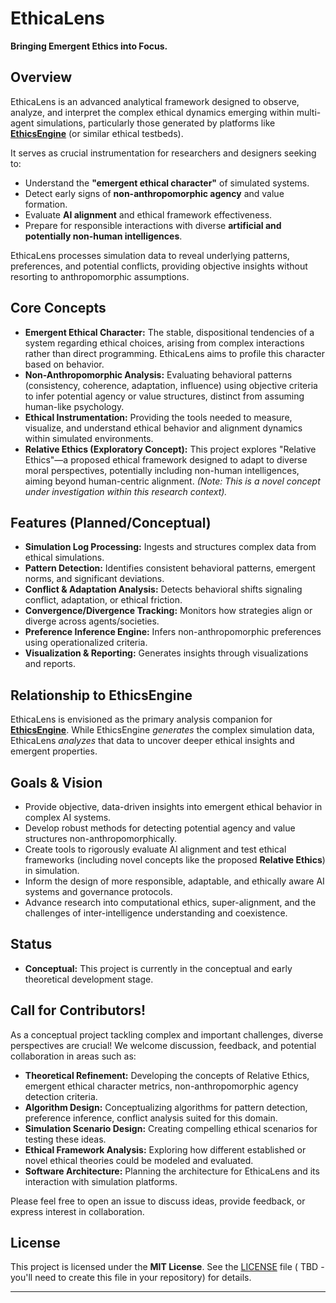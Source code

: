 # EthicaLens

**Bringing Emergent Ethics into Focus.**

## Overview

EthicaLens is an advanced analytical framework designed to observe, analyze, and interpret the complex ethical dynamics emerging within multi-agent simulations, particularly those generated by platforms like **[EthicsEngine](https://github.com/emooreatx/EthicsEngine)** (or similar ethical testbeds).

It serves as crucial instrumentation for researchers and designers seeking to:
* Understand the **"emergent ethical character"** of simulated systems.
* Detect early signs of **non-anthropomorphic agency** and value formation.
* Evaluate **AI alignment** and ethical framework effectiveness.
* Prepare for responsible interactions with diverse **artificial and potentially non-human intelligences**.

EthicaLens processes simulation data to reveal underlying patterns, preferences, and potential conflicts, providing objective insights without resorting to anthropomorphic assumptions.

## Core Concepts

* **Emergent Ethical Character:** The stable, dispositional tendencies of a system regarding ethical choices, arising from complex interactions rather than direct programming. EthicaLens aims to profile this character based on behavior.
* **Non-Anthropomorphic Analysis:** Evaluating behavioral patterns (consistency, coherence, adaptation, influence) using objective criteria to infer potential agency or value structures, distinct from assuming human-like psychology.
* **Ethical Instrumentation:** Providing the tools needed to measure, visualize, and understand ethical behavior and alignment dynamics within simulated environments.
* **Relative Ethics (Exploratory Concept):** This project explores "Relative Ethics"—a proposed ethical framework designed to adapt to diverse moral perspectives, potentially including non-human intelligences, aiming beyond human-centric alignment. *(Note: This is a novel concept under investigation within this research context).*

## Features (Planned/Conceptual)

* **Simulation Log Processing:** Ingests and structures complex data from ethical simulations.
* **Pattern Detection:** Identifies consistent behavioral patterns, emergent norms, and significant deviations.
* **Conflict & Adaptation Analysis:** Detects behavioral shifts signaling conflict, adaptation, or ethical friction.
* **Convergence/Divergence Tracking:** Monitors how strategies align or diverge across agents/societies.
* **Preference Inference Engine:** Infers non-anthropomorphic preferences using operationalized criteria.
* **Visualization & Reporting:** Generates insights through visualizations and reports.

## Relationship to EthicsEngine

EthicaLens is envisioned as the primary analysis companion for **[EthicsEngine](https://github.com/emooreatx/EthicsEngine)**. While EthicsEngine *generates* the complex simulation data, EthicaLens *analyzes* that data to uncover deeper ethical insights and emergent properties.

## Goals & Vision

* Provide objective, data-driven insights into emergent ethical behavior in complex AI systems.
* Develop robust methods for detecting potential agency and value structures non-anthropomorphically.
* Create tools to rigorously evaluate AI alignment and test ethical frameworks (including novel concepts like the proposed **Relative Ethics**) in simulation.
* Inform the design of more responsible, adaptable, and ethically aware AI systems and governance protocols.
* Advance research into computational ethics, super-alignment, and the challenges of inter-intelligence understanding and coexistence.

## Status

* **Conceptual:** This project is currently in the conceptual and early theoretical development stage.

## Call for Contributors!

As a conceptual project tackling complex and important challenges, diverse perspectives are crucial! We welcome discussion, feedback, and potential collaboration in areas such as:

* **Theoretical Refinement:** Developing the concepts of Relative Ethics, emergent ethical character metrics, non-anthropomorphic agency detection criteria.
* **Algorithm Design:** Conceptualizing algorithms for pattern detection, preference inference, conflict analysis suited for this domain.
* **Simulation Scenario Design:** Creating compelling ethical scenarios for testing these ideas.
* **Ethical Framework Analysis:** Exploring how different established or novel ethical theories could be modeled and evaluated.
* **Software Architecture:** Planning the architecture for EthicaLens and its interaction with simulation platforms.

Please feel free to open an issue to discuss ideas, provide feedback, or express interest in collaboration.

## License

This project is licensed under the **MIT License**. See the [LICENSE](LICENSE) file ( TBD - you'll need to create this file in your repository) for details.

---
